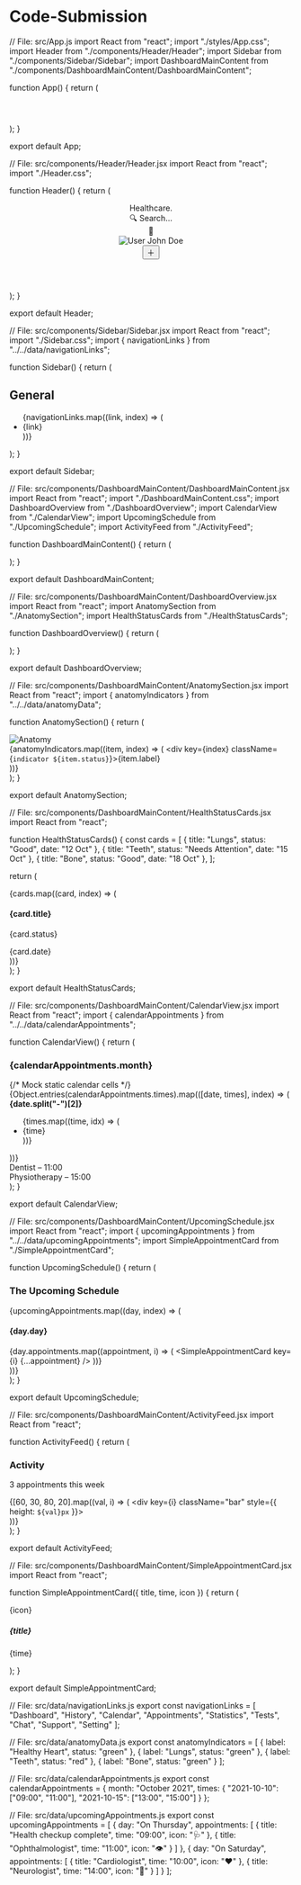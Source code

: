 # Code-Submission
// File: src/App.js
import React from "react";
import "./styles/App.css";
import Header from "./components/Header/Header";
import Sidebar from "./components/Sidebar/Sidebar";
import DashboardMainContent from "./components/DashboardMainContent/DashboardMainContent";

function App() {
  return (
    <div className="app-container">
      <Header />
      <div className="main-layout">
        <Sidebar />
        <DashboardMainContent />
      </div>
    </div>
  );
}

export default App;

// File: src/components/Header/Header.jsx
import React from "react";
import "./Header.css";

function Header() {
  return (
    <header className="header">
      <div className="logo">Healthcare.</div>
      <div className="search-bar">🔍 Search...</div>
      <div className="icons">
        <span className="notification">🔔</span>
        <div className="user-profile">
          <img src="/assets/images/avatar.png" alt="User" />
          <span>John Doe</span>
        </div>
        <button className="add-button">＋</button>
      </div>
    </header>
  );
}

export default Header;

// File: src/components/Sidebar/Sidebar.jsx
import React from "react";
import "./Sidebar.css";
import { navigationLinks } from "../../data/navigationLinks";

function Sidebar() {
  return (
    <aside className="sidebar">
      <h2>General</h2>
      <ul>
        {navigationLinks.map((link, index) => (
          <li key={index}>{link}</li>
        ))}
      </ul>
    </aside>
  );
}

export default Sidebar;

// File: src/components/DashboardMainContent/DashboardMainContent.jsx
import React from "react";
import "./DashboardMainContent.css";
import DashboardOverview from "./DashboardOverview";
import CalendarView from "./CalendarView";
import UpcomingSchedule from "./UpcomingSchedule";
import ActivityFeed from "./ActivityFeed";

function DashboardMainContent() {
  return (
    <main className="dashboard-content">
      <DashboardOverview />
      <CalendarView />
      <UpcomingSchedule />
      <ActivityFeed />
    </main>
  );
}

export default DashboardMainContent;

// File: src/components/DashboardMainContent/DashboardOverview.jsx
import React from "react";
import AnatomySection from "./AnatomySection";
import HealthStatusCards from "./HealthStatusCards";

function DashboardOverview() {
  return (
    <section className="dashboard-overview">
      <AnatomySection />
      <HealthStatusCards />
    </section>
  );
}

export default DashboardOverview;

// File: src/components/DashboardMainContent/AnatomySection.jsx
import React from "react";
import { anatomyIndicators } from "../../data/anatomyData";

function AnatomySection() {
  return (
    <div className="anatomy-section">
      <img src="/assets/images/human-body.svg" alt="Anatomy" className="anatomy-img" />
      <div className="anatomy-indicators">
        {anatomyIndicators.map((item, index) => (
          <div key={index} className={`indicator ${item.status}`}>{item.label}</div>
        ))}
      </div>
    </div>
  );
}

export default AnatomySection;

// File: src/components/DashboardMainContent/HealthStatusCards.jsx
import React from "react";

function HealthStatusCards() {
  const cards = [
    { title: "Lungs", status: "Good", date: "12 Oct" },
    { title: "Teeth", status: "Needs Attention", date: "15 Oct" },
    { title: "Bone", status: "Good", date: "18 Oct" },
  ];

  return (
    <div className="health-status-cards">
      {cards.map((card, index) => (
        <div className="status-card" key={index}>
          <h4>{card.title}</h4>
          <p>{card.status}</p>
          <span>{card.date}</span>
        </div>
      ))}
    </div>
  );
}

export default HealthStatusCards;

// File: src/components/DashboardMainContent/CalendarView.jsx
import React from "react";
import { calendarAppointments } from "../../data/calendarAppointments";

function CalendarView() {
  return (
    <section className="calendar-view">
      <h3>{calendarAppointments.month}</h3>
      <div className="calendar-grid">
        {/* Mock static calendar cells */}
        {Object.entries(calendarAppointments.times).map(([date, times], index) => (
          <div key={index} className="calendar-day">
            <strong>{date.split("-")[2]}</strong>
            <ul>
              {times.map((time, idx) => (
                <li key={idx}>{time}</li>
              ))}
            </ul>
          </div>
        ))}
      </div>
      <div className="calendar-details">
        <div className="appointment-card">Dentist – 11:00</div>
        <div className="appointment-card">Physiotherapy – 15:00</div>
      </div>
    </section>
  );
}

export default CalendarView;

// File: src/components/DashboardMainContent/UpcomingSchedule.jsx
import React from "react";
import { upcomingAppointments } from "../../data/upcomingAppointments";
import SimpleAppointmentCard from "./SimpleAppointmentCard";

function UpcomingSchedule() {
  return (
    <section className="upcoming-schedule">
      <h3>The Upcoming Schedule</h3>
      {upcomingAppointments.map((day, index) => (
        <div key={index} className="schedule-day">
          <h4>{day.day}</h4>
          {day.appointments.map((appointment, i) => (
            <SimpleAppointmentCard key={i} {...appointment} />
          ))}
        </div>
      ))}
    </section>
  );
}

export default UpcomingSchedule;

// File: src/components/DashboardMainContent/ActivityFeed.jsx
import React from "react";

function ActivityFeed() {
  return (
    <section className="activity-feed">
      <h3>Activity</h3>
      <p>3 appointments this week</p>
      <div className="bar-chart">
        {[60, 30, 80, 20].map((val, i) => (
          <div key={i} className="bar" style={{ height: `${val}px` }}></div>
        ))}
      </div>
    </section>
  );
}

export default ActivityFeed;

// File: src/components/DashboardMainContent/SimpleAppointmentCard.jsx
import React from "react";

function SimpleAppointmentCard({ title, time, icon }) {
  return (
    <div className="simple-appointment-card">
      <span className="icon">{icon}</span>
      <div>
        <h5>{title}</h5>
        <p>{time}</p>
      </div>
    </div>
  );
}

export default SimpleAppointmentCard;

// File: src/data/navigationLinks.js
export const navigationLinks = [
  "Dashboard", "History", "Calendar", "Appointments", "Statistics",
  "Tests", "Chat", "Support", "Setting"
];

// File: src/data/anatomyData.js
export const anatomyIndicators = [
  { label: "Healthy Heart", status: "green" },
  { label: "Lungs", status: "green" },
  { label: "Teeth", status: "red" },
  { label: "Bone", status: "green" }
];

// File: src/data/calendarAppointments.js
export const calendarAppointments = {
  month: "October 2021",
  times: {
    "2021-10-10": ["09:00", "11:00"],
    "2021-10-15": ["13:00", "15:00"]
  }
};

// File: src/data/upcomingAppointments.js
export const upcomingAppointments = [
  {
    day: "On Thursday",
    appointments: [
      { title: "Health checkup complete", time: "09:00", icon: "🩺" },
      { title: "Ophthalmologist", time: "11:00", icon: "👁️" }
    ]
  },
  {
    day: "On Saturday",
    appointments: [
      { title: "Cardiologist", time: "10:00", icon: "❤️" },
      { title: "Neurologist", time: "14:00", icon: "🧠" }
    ]
  }
];
